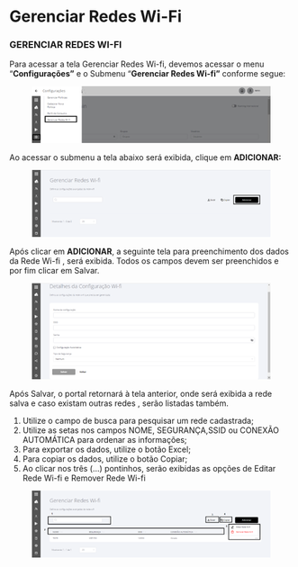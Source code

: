 # Gerenciar Redes Wi-Fi

### GERENCIAR REDES WI-FI <a href="#_nx90bqcat6h" id="_nx90bqcat6h"></a>

Para acessar a tela Gerenciar Redes Wi-fi, devemos acessar o menu “**Configurações”** e o Submenu “**Gerenciar Redes Wi-fi”** conforme segue:

<figure><img src="../../.gitbook/assets/Imagem11.png" alt=""><figcaption></figcaption></figure>

Ao acessar o submenu a tela abaixo será exibida, clique em **ADICIONAR:**

<figure><img src="../../.gitbook/assets/Imagem16.png" alt=""><figcaption></figcaption></figure>

Após clicar em **ADICIONAR**, a seguinte tela para preenchimento dos dados da Rede Wi-fi , será exibida. Todos os campos devem ser preenchidos e por fim clicar em Salvar.

<figure><img src="../../.gitbook/assets/Imagem17.png" alt=""><figcaption></figcaption></figure>

Após Salvar, o portal retornará à tela anterior, onde será exibida a rede salva e caso existam outras redes , serão listadas também.

1. Utilize o campo de busca para pesquisar um rede cadastrada;
2. Utilize as setas nos campos NOME, SEGURANÇA,SSID ou CONEXÃO AUTOMÁTICA para ordenar as informações;
3. Para exportar os dados, utilize o botão Excel;
4. Para copiar os dados, utilize o botão Copiar;
5. Ao clicar nos três (...) pontinhos, serão exibidas as opções de Editar Rede Wi-fi e Remover Rede Wi-fi

<figure><img src="../../.gitbook/assets/Imagem18.png" alt=""><figcaption></figcaption></figure>
